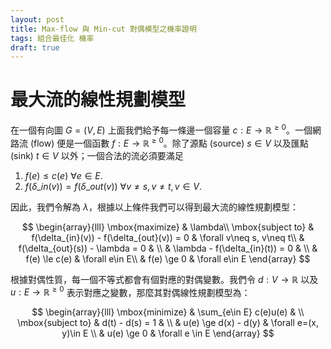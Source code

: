 ```yaml
---
layout: post
title: Max-flow 與 Min-cut 對偶模型之機率證明
tags: 組合最佳化 機率
draft: true
---
```


# 最大流的線性規劃模型

在一個有向圖 $G = (V, E)$ 上面我們給予每一條邊一個容量 $c: E\to \mathbb{R}^{\ge 0}$。一個網路流 (flow) 便是一個函數
$f: E\to \mathbb{R}^{\ge 0}$。除了源點 (source) $s\in V$ 以及匯點 (sink) $t\in V$ 以外；一個合法的流必須要滿足

1. $f(e) \le c(e) \ \forall e\in E$.
2. $f(\delta\_{in}(v)) = f(\delta\_{out}(v))\ \forall v\neq s, v\neq t, v\in V$.

因此，我們令解為 $\lambda$，根據以上條件我們可以得到最大流的線性規劃模型：

$$
\begin{array}{lll}
\mbox{maximize} & \lambda\\
\mbox{subject to} & f(\delta_{in}(v)) - f(\delta_{out}(v)) = 0 & \forall v\neq s, v\neq t\\
& f(\delta_{out}(s)) - \lambda = 0 & \\
& \lambda - f(\delta_{in}(t)) = 0 & \\
& f(e) \le c(e) & \forall e\in E\\
& f(e) \ge 0 & \forall e\in E
\end{array}
$$

根據對偶性質，每一個不等式都會有個對應的對偶變數。我們令 $d: V\to \mathbb{R}$ 以及 $u: E\to\mathbb{R}^{\ge 0}$ 表示對應之變數，那麼其對偶線性規劃模型為：

$$
\begin{array}{lll}
\mbox{minimize} & \sum_{e\in E} c(e)u(e) & \\
\mbox{subject to} & d(t) - d(s) = 1 & \\
& u(e) \ge d(x) - d(y) & \forall e=(x, y)\in E \\
& u(e) \ge 0 & \forall e \in E
\end{array}
$$